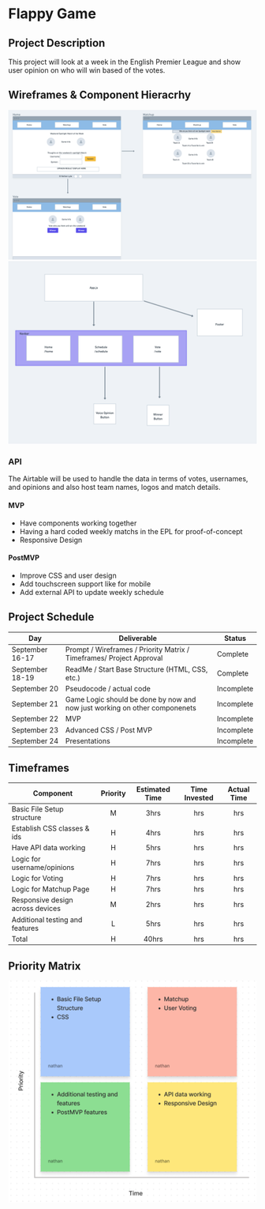 # Flappy Game

## Project Description

This project will look at a week in the English Premier League and show user opinion on who will win based of the votes.

## Wireframes & Component Hieracrhy

![alt text](https://github.com/thenathanlyle/Sports/blob/2b3d4aec7d9a3e00124d4bcc038de9a154fa823d/Wireframe.png "Wireframe")
![alt text](https://github.com/thenathanlyle/Sports/blob/2b3d4aec7d9a3e00124d4bcc038de9a154fa823d/Components.png "Components")

### API

The Airtable will be used to handle the data in terms of votes, usernames, and opinions and also host team names, logos and match details.

#### MVP

- Have components working together
- Having a hard coded weekly matchs in the EPL for proof-of-concept
- Responsive Design

#### PostMVP

- Improve CSS and user design
- Add touchscreen support like for mobile
- Add external API to update weekly schedule

## Project Schedule

| Day             | Deliverable                                                                | Status     |
| --------------- | -------------------------------------------------------------------------- | ---------- |
| September 16-17 | Prompt / Wireframes / Priority Matrix / Timeframes/ Project Approval       | Complete   |
| September 18-19 | ReadMe / Start Base Structure (HTML, CSS, etc.)                            | Complete   |
| September 20    | Pseudocode / actual code                                                   | Incomplete |
| September 21    | Game Logic should be done by now and now just working on other componenets | Incomplete |
| September 22    | MVP                                                                        | Incomplete |
| September 23    | Advanced CSS / Post MVP                                                    | Incomplete |
| September 24    | Presentations                                                              | Incomplete |

## Timeframes

| Component                        | Priority | Estimated Time | Time Invested | Actual Time |
| -------------------------------- | :------: | :------------: | :-----------: | :---------: |
| Basic File Setup structure       |    M     |      3hrs      |      hrs      |     hrs     |
| Establish CSS classes & ids      |    H     |      4hrs      |      hrs      |     hrs     |
| Have API data working            |    H     |      5hrs      |      hrs      |     hrs     |
| Logic for username/opinions      |    H     |      7hrs      |      hrs      |     hrs     |
| Logic for Voting                 |    H     |      7hrs      |      hrs      |     hrs     |
| Logic for Matchup Page           |    H     |      7hrs      |      hrs      |     hrs     |
| Responsive design across devices |    M     |      2hrs      |      hrs      |     hrs     |
| Additional testing and features  |    L     |      5hrs      |      hrs      |     hrs     |
| Total                            |    H     |     40hrs      |      hrs      |     hrs     |

## Priority Matrix

![alt text](https://github.com/thenathanlyle/Sports/blob/2b3d4aec7d9a3e00124d4bcc038de9a154fa823d/Matrix.png "Priority Matrix")
